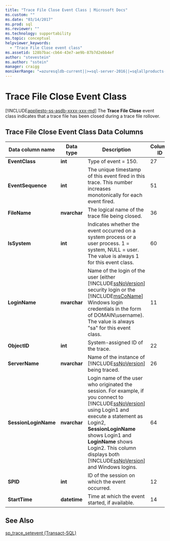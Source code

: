 ```yaml
---
title: "Trace File Close Event Class | Microsoft Docs"
ms.custom: ""
ms.date: "03/14/2017"
ms.prod: sql
ms.reviewer: ""
ms.technology: supportability
ms.topic: conceptual
helpviewer_keywords: 
  - "Trace File Close event class"
ms.assetid: 128b7bac-cb64-43e7-ae9b-87b7d2ebb4ef
author: "stevestein"
ms.author: "sstein"
manager: craigg
monikerRange: "=azuresqldb-current||>=sql-server-2016||=sqlallproducts-allversions||>=sql-server-linux-2017||=azuresqldb-mi-current"
---
```

# Trace File Close Event Class
[!INCLUDE[appliesto-ss-asdb-xxxx-xxx-md](../../includes/appliesto-ss-asdb-xxxx-xxx-md.md)]
  The **Trace File Close** event class indicates that a trace file has been closed during a trace file rollover.  
  
## Trace File Close Event Class Data Columns  
  
|Data column name|Data type|Description|Column ID|Filterable|  
|----------------------|---------------|-----------------|---------------|----------------|  
|**EventClass**|**int**|Type of event = 150.|27|No|  
|**EventSequence**|**int**|The unique timestamp of this event fired in this trace. This number increases monotonically for each event fired.|51|No|  
|**FileName**|**nvarchar**|The logical name of the trace file being closed.|36|Yes|  
|**IsSystem**|**int**|Indicates whether the event occurred on a system process or a user process. 1 = system, NULL = user. The value is always 1 for this event class.|60|Yes|  
|**LoginName**|**nvarchar**|Name of the login of the user (either [!INCLUDE[ssNoVersion](../../includes/ssnoversion-md.md)] security login or the [!INCLUDE[msCoName](../../includes/msconame-md.md)] Windows login credentials in the form of DOMAIN\username). The value is always "sa" for this event class.|11|Yes|  
|**ObjectID**|**int**|System-assigned ID of the trace.|22|Yes|  
|**ServerName**|**nvarchar**|Name of the instance of [!INCLUDE[ssNoVersion](../../includes/ssnoversion-md.md)] being traced.|26|No|  
|**SessionLoginName**|**nvarchar**|Login name of the user who originated the session. For example, if you connect to [!INCLUDE[ssNoVersion](../../includes/ssnoversion-md.md)] using Login1 and execute a statement as Login2, **SessionLoginName** shows Login1 and **LoginName** shows Login2. This column displays both [!INCLUDE[ssNoVersion](../../includes/ssnoversion-md.md)] and Windows logins.|64|Yes|  
|**SPID**|**int**|ID of the session on which the event occurred.|12|Yes|  
|**StartTime**|**datetime**|Time at which the event started, if available.|14|Yes|  
  
## See Also  
 [sp_trace_setevent &#40;Transact-SQL&#41;](../../relational-databases/system-stored-procedures/sp-trace-setevent-transact-sql.md)  
  
  
